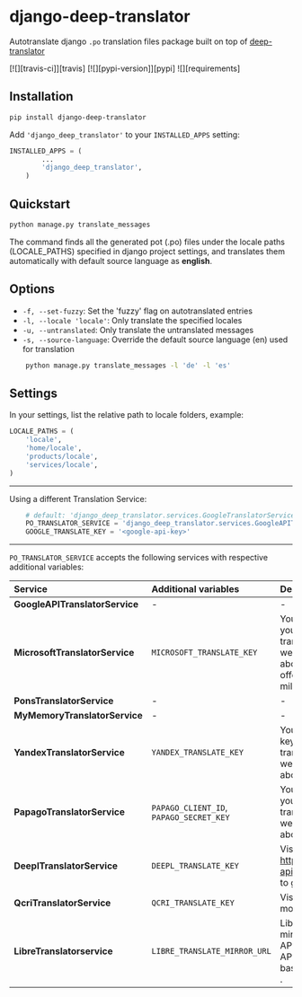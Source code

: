 # django-deep-translator

Autotranslate django `.po` translation files package built on top of  [deep-translator](https://pypi.org/project/deep-translator/)

[![][travis-ci]][travis] [![][pypi-version]][pypi] ![][requirements]

## Installation

```bash
pip install django-deep-translator
```

Add `'django_deep_translator'` to your `INSTALLED_APPS` setting:

```py
INSTALLED_APPS = (
        ...
        'django_deep_translator',
    )

```

## Quickstart

```bash 
python manage.py translate_messages
```

The command finds all the generated pot (.po) files under the locale paths (LOCALE_PATHS) specified in django project settings, and translates them automatically with default source language as **english**.

## Options

- ``-f, --set-fuzzy``: Set the 'fuzzy' flag on autotranslated entries
- ``-l, --locale 'locale'``: Only translate the specified locales
- ``-u, --untranslated``: Only translate the untranslated messages
- ``-s, --source-language``: Override the default source language (en) used for translation

```bash
    python manage.py translate_messages -l 'de' -l 'es'
```

## Settings

In your settings, list the relative path to locale folders, example:

```py
LOCALE_PATHS = (
    'locale',
    'home/locale',
    'products/locale',
    'services/locale',
)
```

---

Using a different Translation Service:

```python
    # default: 'django_deep_translator.services.GoogleTranslatorService'
    PO_TRANSLATOR_SERVICE = 'django_deep_translator.services.GoogleAPITranslatorService'
    GOOGLE_TRANSLATE_KEY = '<google-api-key>'
```

---


`PO_TRANSLATOR_SERVICE` accepts the following services with respective additional variables:

| Service                        | Additional variables      | Description |
| :---------------------------  | :--------------------    | :---------- |
| **GoogleAPITranslatorService**     |    -          | - |
| **MicrosoftTranslatorService**     | `MICROSOFT_TRANSLATE_KEY` | You need to require an api key if you want to use the microsoft translator. Visit the official website for more information about how to get one. Microsoft offers a free tier 0 subscription (2 million characters per month). |
| **PonsTranslatorService**          | - | - |
| **MyMemoryTranslatorService**      | - | - |
| **YandexTranslatorService**        | `YANDEX_TRANSLATE_KEY` | You need to require a private api key if you want to use the yandex translator. Visit the official website for more information about how to get one |
| **PapagoTranslatorService**        | `PAPAGO_CLIENT_ID`, `PAPAGO_SECRET_KEY`| You need to require a client id if you want to use the papago translator. Visit the official website for more information about how to get one. |
| **DeeplTranslatorService**         | `DEEPL_TRANSLATE_KEY` | Visit https://www.deepl.com/en/docs-api/ for more information on how to generate your Deepl api key |
| **QcriTranslatorService**          | `QCRI_TRANSLATE_KEY` | Visit https://mt.qcri.org/api/ for more information |
| **LibreTranslatorservice**         | `LIBRE_TRANSLATE_MIRROR_URL` | Libre translate has multiple mirrors which can be used for the API endpoint. Some require an API key to be used. By default the base url is set to libretranslate.de . |

